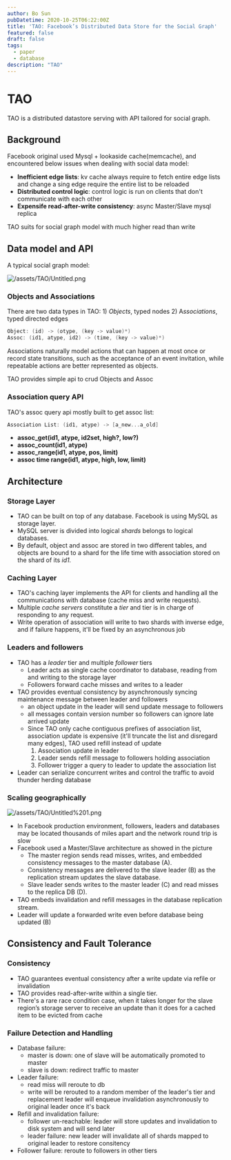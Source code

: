 ```yaml
---
author: Bo Sun
pubDatetime: 2020-10-25T06:22:00Z
title: 'TAO: Facebook’s Distributed Data Store for the Social Graph'
featured: false
draft: false
tags:
  - paper
  - database
description: "TAO"
---
```


# TAO

 TAO is a distributed datastore serving with API tailored for social graph.
## Background

Facebook original used Mysql + lookaside cache(memcache), and encountered below issues when dealing with social data model:

- **Inefficient edge lists**: kv cache always require to fetch entire edge lists and change a sing edge require the entire list to be reloaded
- **Distributed control logic**: control logic is run on clients that don't communicate with each other
- **Expensife read-after-write consistency**: async Master/Slave mysql replica

TAO suits for social graph model with much higher read than write

## Data model and API

A typical social graph model:

![/assets/TAO/Untitled.png](/assets/TAO/Untitled.png)

### Objects and Associations

There are two data types in TAO: 1) *Objects*, typed nodes 2) A*ssociations*, typed directed edges

```c
Object: (id) -> (otype, (key -> value)*)
Assoc: (id1, atype, id2) -> (time, (key -> value)*)
```

Associations naturally model actions that can happen at most once or record state transitions, such as the acceptance of an event invitation, while repeatable actions are better represented as objects.

TAO provides simple api to crud Objects and Assoc

### Association query API

TAO's assoc query api mostly built to get assoc list:

```c
Association List: (id1, atype) -> [a_new...a_old]
```

- **assoc_get(id1, atype, id2set, high?, low?)**
- **assoc_count(id1, atype)**
- **assoc_range(id1, atype, pos, limit)**
- **assoc time range(id1, atype, high, low, limit)**

## Architecture

### Storage Layer

- TAO can be built on top of any database. Facebook is using MySQL as storage layer.
- MySQL server is divided into logical *shards* belongs to logical databases.
- By default, object and assoc are stored in two different tables, and objects are bound to a shard for the life time with association stored on the shard of its *id1.*

### Caching Layer

- TAO's caching layer implements the API for clients and handling all the communications with database (cache miss and write requests).
- Multiple *cache servers* constitute a *tier* and tier is in charge of responding to any request.
- Write operation of association will write to two shards with inverse edge, and if failure happens, it'll be fixed by an asynchronous job

### Leaders and followers

- TAO has a *leader* tier and multiple *follower* tiers
    - Leader acts as single cache coordinator to database, reading from and writing to the storage layer
    - Followers forward cache misses and writes to a leader
- TAO provides eventual consistency by asynchronously syncing maintenance message between leader and followers
    - an object update in the leader will send update message to followers
    - all messages contain version number so followers can ignore late arrived update
    - Since TAO only cache contiguous prefixes of association list, association update is expensive (it'll truncate the list and disregard many edges), TAO used refill instead of update
        1. Association update in leader
        2. Leader sends refill message to followers holding association
        3. Follower trigger a query to leader to update the association list
- Leader can serialize concurrent writes and control the traffic to avoid thunder herding database

### Scaling geographically

![/assets/TAO/Untitled%201.png](/assets/TAO/Untitled%201.png)

- In Facebook production environment, followers, leaders and databases may be located thousands of miles apart and the network round trip is slow
- Facebook used a Master/Slave architecture as showed in the picture
    - The master region sends read misses, writes, and embedded consistency messages to the master database (A).
    - Consistency messages are delivered to the slave leader (B) as the replication stream updates the slave database.
    - Slave leader sends writes to the master leader (C) and read misses to the replica DB (D).
- TAO embeds invalidation and reﬁll messages in the database replication stream.
- Leader will update a forwarded write even before database being updated (B)

## Consistency and Fault Tolerance

### Consistency

- TAO guarantees eventual consistency after a write update via refile or invalidation
- TAO provides read-after-write within a single tier.
- There's a rare race condition case, when it takes longer for the slave region’s storage server to receive an update than it does for a cached item to be evicted from cache

### Failure Detection and Handling

- Database failure:
    - master is down: one of slave will be automatically promoted to master
    - slave is down: redirect traffic to master
- Leader failure:
    - read miss will reroute to db
    - write will be rerouted to a random member of the leader's tier and replacement leader will enqueue invalidation asynchronously to original leader once it's back
- Refill and invalidation failure:
    - follower un-reachable: leader will store updates and invalidation to disk system and will send later
    - leader failure: new leader will invalidate all of shards mapped to original leader to restore consitency
- Follower failure: reroute to followers in other tiers